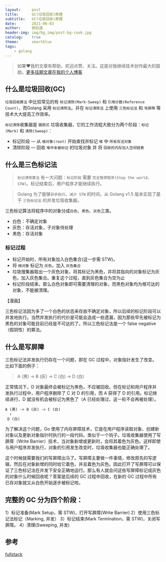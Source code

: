 ```yaml
---
layout:     post
title:      GC(垃圾回收)原理
subtitle:   GC(垃圾回收)原理
date:       2021-06-03
author:     锐玩道
header-img: img/bg_img/post-bg-cook.jpg
catalog:    true
theme:      smartblue
tags:
    - golang
---
```


> 如果❤️我的文章有帮助，欢迎点赞、关注。这是对我继续技术创作最大的鼓励。[更多往期文章在我的个人博客](https://coderdao.github.io/)


## 什么是垃圾回收(GC)
`垃圾回收算法` 中比较常见的有 `标记清除(Mark-Sweep)` 和 `引用计数(Reference Count)`，而Golang 采用 `标记清除法`。并在 `标记清除法` 上使用 `三色标记法` 和 `写屏障` 等技术大大提高工作效率。

`标记清除`收集器是 `跟踪式` 垃圾收集器，它的工作流程大致分为两个阶段：`标记(Mark)` 和 `清除(Sweep)`：

- 标记阶段 — 从 `根对象(root)` 开始查找并标记 `堆` 中 `所有存活对象`
- 清除阶段 — 回收 `堆中未被标记` 的垃圾对象 并 将 `回收的内存加入空闲链表`

## 什么是三色标记法
> `标记清除算法` 有一大问题：`标记阶段` 需要 `完全暂停程序(Stop the world，STW)`。标记结束后，用户程序才能继续执行。

> Golang 为了能够`异步执行`、`减少 STW` 的时间，从 Golang v1.5 版本实现了基于 `三色标记法` 的并发垃圾收集器。

三色标记算法将程序中的对象分成`白色`、`黑色`、`灰色`三类。
- 白色：不确定对象
- 灰色：存活对象，子对象待处理
- 黑色：存活对象

### 标记过程
- 标记开始时，所有对象加入白色集合(这一步需 STW)。
- 将 `根对象` 标记为 `灰色`，加入 `灰色集合`
- 垃圾搜集器取出一个灰色对象，将其标记为黑色，并将其指向的对象标记为灰色，加入灰色集合。重复这个过程，直到灰色集合为空为止
- 标记阶段结束。那么白色对象即可需要清理的对象，而黑色对象均为根可达的对象，不能被清理。

【漫画】


三色标记法因为多了一个白色的状态来存放不确定对象，所以后续的标记阶段可以并发地执行。当然并发执行的代价是可能会造成一些遗漏，因为那些早先被标记为黑色的对象可能目前已经是不可达的了。所以三色标记法是一个 false negative（假阴性）的算法。

## 什么是写屏障
三色标记法并发执行仍存在一个问题，即在 GC 过程中，对象指针发生了改变。比如下面的例子：
> A (黑) -> B (灰) -> C (白) -> D (白)

正常情况下，D 对象最终会被标记为黑色，不应被回收。但在标记和用户程序并发执行过程中，用户程序删除了 C 对 D 的引用，而 A 获得了 D 的引用。标记继续进行，D 就没有机会被标记为黑色了（A 已经处理过，这一轮不会再被处理）。
```text
A (黑) -> B (灰) -> C (白) 
  ↓
 D (白)
```

为了解决这个问题，Go 使用了内存屏障技术，它是在用户程序读取对象、创建新对象以及更新对象指针时执行的一段代码，类似于一个钩子。垃圾收集器使用了写屏障（Write Barrier）技术，当对象新增或更新时，会将其着色为灰色。这样即使与用户程序并发执行，对象的引用发生改变时，垃圾收集器也能正确处理了。

这个时候就需要我们的写屏障出马了。写屏障主要做一件事情，修改原先的写逻辑，然后在对象新增的同时给它着色，并且着色为灰色。因此打开了写屏障可以保证了三色标记法在并发下安全正确地运行。那么有人就会问这些写屏障标记成灰色的对象什么时候回收呢？答案是后续的 GC 过程中回收，在新的 GC 过程中所有已存对象就又从白色开始逐步被标记啦。


## 完整的 GC 分为四个阶段：

1）标记准备(Mark Setup，需 STW)，打开写屏障(Write Barrier)
2）使用三色标记法标记（Marking, 并发）
3）标记结束(Mark Termination，需 STW)，关闭写屏障。
4）清理(Sweeping, 并发)


## 参考
[fullstack](https://www.fullstack.cafe/golang)